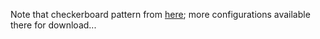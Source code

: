 Note that checkerboard pattern from [here](https://raw.githubusercontent.com/MarkHedleyJones/markhedleyjones.github.io/master/media/calibration-checkerboard-collection/Checkerboard-A4-40mm-6x4.svg); more configurations available there for download...
